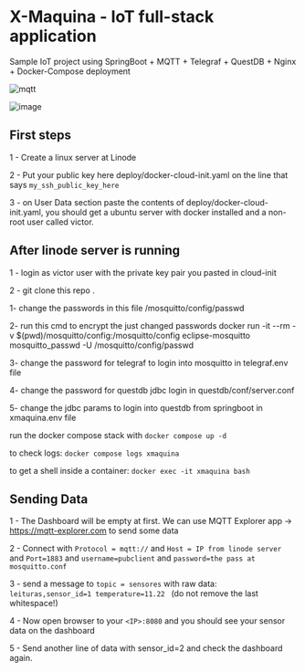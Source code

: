 # X-Maquina - IoT full-stack application
Sample IoT project using SpringBoot + MQTT + Telegraf + QuestDB + Nginx + Docker-Compose deployment


![mqtt](https://github.com/victorrumanski/xmaquina/assets/50980148/33c79f64-df56-40db-a640-27002186cea8)



![image](https://github.com/victorrumanski/xmaquina/assets/50980148/555c0bc8-fd0d-495d-abb5-d62846a338e9)

## First steps
1 - Create a linux server at Linode

2 - Put your public key here deploy/docker-cloud-init.yaml on the line that says `my_ssh_public_key_here`

3 - on User Data section paste the contents of deploy/docker-cloud-init.yaml, you should get a ubuntu server with docker installed and a non-root user called victor. 

## After linode server is running
1 - login as victor user with the private key pair you pasted in cloud-init

2 - git clone this repo .

1- change the passwords in this file /mosquitto/config/passwd

2- run this cmd to encrypt the just changed passwords
docker run -it --rm -v $(pwd)/mosquitto/config:/mosquitto/config eclipse-mosquitto mosquitto_passwd -U /mosquitto/config/passwd

3- change the password for telegraf to login into mosquitto in telegraf.env file

4- change the password for questdb jdbc login in questdb/conf/server.conf

5- change the jdbc params to login into questdb from springboot in xmaquina.env file

run the docker compose stack with `docker compose up -d`

to check logs: `docker compose logs xmaquina`

to get a shell inside a container: `docker exec -it xmaquina bash`

## Sending Data
1 - The Dashboard will be empty at first. We can use MQTT Explorer app -> https://mqtt-explorer.com to send some data

2 - Connect with `Protocol = mqtt://` and `Host = IP from linode server` and `Port=1883` and `username=pubclient` and `password=the pass at mosquitto.conf`

3 - send a message to `topic = sensores` with raw data: `leituras,sensor_id=1 temperature=11.22 ` (do not remove the last whitespace!)

4 - Now open browser to your `<IP>:8080` and you should see your sensor data on the dashboard

5 - Send another line of data with sensor_id=2 and check the dashboard again.



